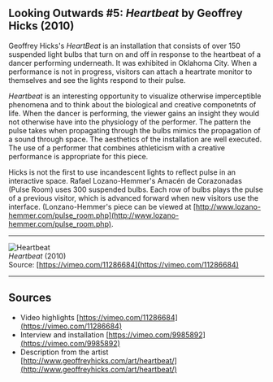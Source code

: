 ## Looking Outwards #5: *Heartbeat* by Geoffrey Hicks (2010)

Geoffrey Hicks's *HeartBeat* is an installation that consists of over 150 suspended light bulbs that turn on and off in response to the heartbeat of a dancer performing underneath. It was exhibited in Oklahoma City. When a performance is not in progress, visitors can attach a heartrate monitor to themselves and see the lights respond to their pulse.

*Heartbeat* is an interesting opportunity to visualize otherwise imperceptible phenomena and to think about the biological and creative componetnts of life. When the dancer is performing, the viewer gains an insight they would not otherwise have into the physiology of the performer. The pattern the pulse takes when propagating through the bulbs mimics the propagation of a sound through space. The aesthetics of the installation are well executed. The use of a performer that combines athleticism with a creative performance is appropriate for this piece.

Hicks is not the first to use incandescent lights to reflect pulse in an interactive space. Rafael Lozano-Hemmer's Amacén de Corazonadas (Pulse Room) uses 300 suspended bulbs. Each row of bulbs plays the pulse of a previous visitor, which is advanced forward when new visitors use the interface. (Lonzano-Hemmer's piece can be viewed at [http://www.lozano-hemmer.com/pulse_room.php](http://www.lozano-hemmer.com/pulse_room.php).

---

![Heartbeat](./media/lookingoutwards/5-1.gif)  
*Heartbeat* (2010)  
Source: [https://vimeo.com/11286684](https://vimeo.com/11286684) 

---

## Sources
- Video highlights [https://vimeo.com/11286684](https://vimeo.com/11286684)
- Interview and installation [https://vimeo.com/9985892](https://vimeo.com/9985892)
- Description from the artist [http://www.geoffreyhicks.com/art/heartbeat/](http://www.geoffreyhicks.com/art/heartbeat/)
